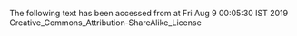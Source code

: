 The following text has been accessed from at Fri Aug 9 00:05:30 IST 2019
Creative_Commons_Attribution-ShareAlike_License
